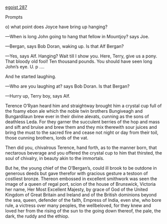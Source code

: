 [egoist 287](https://archive.org/stream/ulysses00joyc_1?ref=ol#page/287/mode/1up)

Prompts

o) what point does Joyce have bring up hanging?

—When is long John going to hang that fellow in Mountjoy? says Joe.

—Bergan, says Bob Doran, waking up. Is that Alf Bergan?

—Yes, says Alf. Hanging? Wait till I show you. Here, Terry, give us a pony. That bloody old fool! Ten thousand pounds. You should have seen long John’s eye. U. p ....

And he started laughing.

—Who are you laughing at? says Bob Doran. Is that Bergan?

—Hurry up, Terry boy, says Alf.

Terence O’Ryan heard him and straightway brought him a crystal cup
full of the foamy ebon ale which the noble twin brothers Bungiveagh
and Bungardilaun brew ever in their divine alevats, cunning as the
sons of deathless Leda. For they garner the succulent berries of the
hop and mass and sift and bruise and brew them and they mix therewith
sour juices and bring the must to the sacred fire and cease not night
or day from their toil, those cunning brothers, lords of the vat.

Then did you, chivalrous Terence, hand forth, as to the manner born,
that nectarous beverage and you offered the crystal cup to him that
thirsted, the soul of chivalry, in beauty akin to the immortals.

But he, the young chief of the O’Bergan’s, could ill brook to be
outdone in generous deeds but gave therefor with gracious gesture a
testoon of costliest bronze. Thereon embossed in excellent smithwork
was seen the image of a queen of regal port, scion of the house of
Brunswick, Victoria her name, Her Most Excellent Majesty, by grace of
God of the United Kingdom of Great Britain and Ireland and of the
British dominions beyond the sea, queen, defender of the faith,
Empress of India, even she, who bore rule, a victress over many
peoples, the wellbeloved, for they knew and loved her from the rising
of the sun to the going down thereof, the pale, the dark, the ruddy
and the ethiop.

